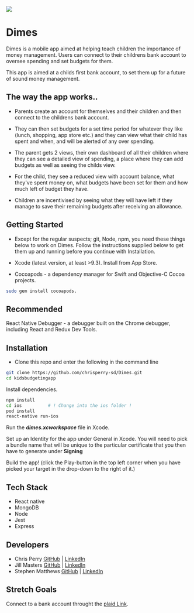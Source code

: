 <img src="./myAssets/images/dimesCoverPhotoThinText.png" align='center'/>

# Dimes

Dimes is a mobile app aimed at helping teach children the importance of money management. Users can connect to their childrens bank account to oversee spending and set budgets for them.

This app is aimed at a childs first bank account, to set them up for a future of sound money management.

## The way the app works..

* Parents create an account for themselves and their children and then connect to the childrens bank account.

* They can then set budgets for a set time period for whatever they like (lunch, shopping, app store etc.) and they can view what their child has spent and when, and will be alerted of any over spending.

* The parent gets 2 views, their own dashboard of all their children where they can see a detailed view of spending, a place where they can add budgets as well as seeing the childs view.

* For the child, they see a reduced view with account balance, what they've spent money on, what budgets have been set for them and how much left of budget they have.

* Children are incentivised by seeing what they will have left if they manage to save their remaining budgets after receiving an allowance.

## Getting Started 

* Except for the regular suspects; git, Node, npm, you need these things below to work on Dimes. Follow the instructions supplied below to get them up and running before you continue with Installation.

* Xcode (latest version, at least >9.3). Install from App Store.
* Cocoapods - a dependency manager for Swift and Objective-C Cocoa projects. 
```bash
sudo gem install cocoapods.
```

## Recommended 

React Native Debugger - a debugger built on the Chrome debugger, including React and Redux Dev Tools.

## Installation

* Clone this repo and enter the following in the command line
```bash
git clone https://github.com/chrisperry-sd/Dimes.git
cd kidsbudgetingapp
```
Install dependencies.
```bash
npm install
cd ios			# ! Change into the ios folder !
pod install
react-native run-ios
```
Run the **_dimes.xcworkspace_** file in Xcode.

Set up an Identity for the app under General in Xcode. You will need to pick a bundle name that will be unique to the particular certificate that you then have to generate under **Signing**

Build the app! (click the Play-button in the top left corner when you have picked your target in the drop-down to the right of it.)

## Tech Stack

* React native
* MongoDB
* Node
* Jest
* Express

## Developers

* Chris Perry [GitHub](https://github.com/chrisperry-sd) | [LinkedIn](https://www.linkedin.com/in/chrisdperry-sd/)
* Jill Masters [GitHub](https://github.com/jillmasters) | [LinkedIn](https://www.linkedin.com/in/jillianchuahmasters/)
* Stephen Matthews [GitHub](https://github.com/smatthews5) | [LinkedIn](https://www.linkedin.com/in/stephen-matthews5/)

## Stretch Goals

Connect to a bank account throught the [plaid Link](https://plaid.com/uk/).

